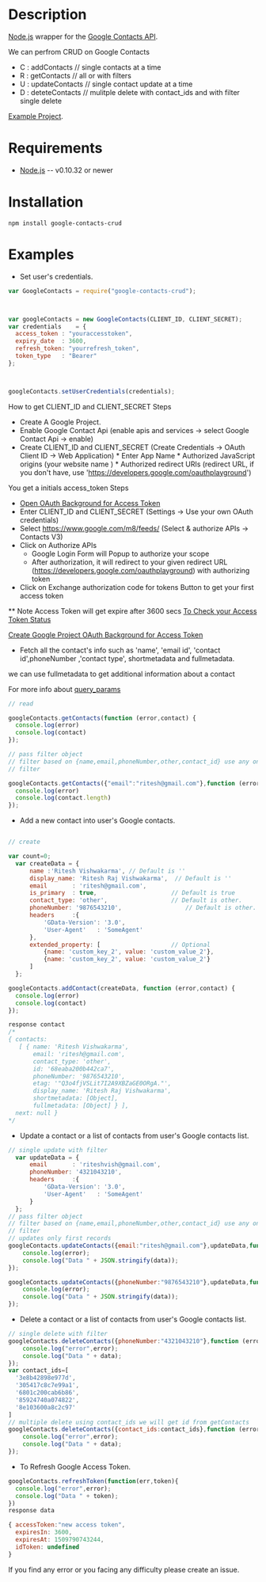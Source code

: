 Description
===========

[Node.js](http://nodejs.org/) wrapper for the [Google Contacts API](https://developers.google.com/google-apps/contacts/v3/).

We can perfrom CRUD on Google Contacts

* C : addContacts // single contacts at a time
* R : getContacts // all or with filters
* U : updateContacts // single contact update at a time
* D : deteteContacts // mulitple delete with contact_ids and with filter single delete

[Example Project](https://github.com/riteshvish/google-contacts-crud/tree/master/example).

Requirements
============

* [Node.js](http://nodejs.org/) -- v0.10.32 or newer

Installation
============

    npm install google-contacts-crud

Examples
========

* Set user's credentials.

```javascript
var GoogleContacts = require("google-contacts-crud");



var googleContacts = new GoogleContacts(CLIENT_ID, CLIENT_SECRET);
var credentials    = {
  access_token : "youraccesstoken",
  expiry_date  : 3600,               
  refresh_token: "yourrefresh_token",
  token_type   : "Bearer"
};



googleContacts.setUserCredentials(credentials);
```
How to get CLIENT_ID and CLIENT_SECRET
Steps
* Create A Google Project.
* Enable Google Contact Api  (enable apis and services -> select Google Contact Api -> enable)
* Create CLIENT_ID and CLIENT_SECRET (Create Credentials -> OAuth Client ID -> Web Application)
        * Enter App Name
        * Authorized JavaScript origins (your website name )
        * Authorized redirect URIs (redirect URL, if you don't have, use 'https://developers.google.com/oauthplayground')

You get a initials access_token
Steps
* [Open OAuth Background for Access Token](https://developers.google.com/oauthplayground/?code=4)
* Enter CLIENT_ID and CLIENT_SECRET (Settings ->  Use your own OAuth credentials)
* Select https://www.google.com/m8/feeds/ (Select & authorize APIs ->  Contacts V3)
* Click on Authorize APIs   
    * Google Login Form will Popup to authorize your scope
    * After authorization, it will redirect to your given redirect URL (https://developers.google.com/oauthplayground) with authorizing token
* Click on Exchange authorization code for tokens Button to get your first access token

** Note Access Token will get expire after 3600 secs [To Check your Access Token Status](https://www.googleapis.com/oauth2/v1/tokeninfo?access_token=your_access_token)





[Create Google Project ](https://console.developers.google.com/apis)
[OAuth Background for Access Token](https://developers.google.com/oauthplayground/?code=4)





* Fetch all the contact's info such as 'name', 'email id', 'contact id',phoneNumber   ,'contact type', shortmetadata and fullmetadata.

we can use fullmetadata to get additional information about a contact

  For more info about [query_params](https://developers.google.com/google-apps/contacts/v3/reference#contacts-query-parameters-reference)

```javascript
// read

googleContacts.getContacts(function (error,contact) {
  console.log(error)
  console.log(contact)
});

// pass filter object
// filter based on {name,email,phoneNumber,other,contact_id} use any one
// filter

googleContacts.getContacts({"email":"ritesh@gmail.com"},function (error,contact) {
  console.log(error)
  console.log(contact.length)
});
```




* Add a new contact into user's Google contacts.

```javascript

// create

var count=0;
  var createData = {
      name :'Ritesh Vishwakarma', // Default is ''
      display_name: 'Ritesh Raj Vishwakarma',  // Default is ''
      email       : 'ritesh@gmail.com',
      is_primary  : true,                     // Default is true
      contact_type: 'other',                  // Default is other.
      phoneNumber: '9876543210',                  // Default is other.
      headers     :{
          'GData-Version': '3.0',
          'User-Agent'   : 'SomeAgent'
      },
      extended_property: [                    // Optional
          {name: 'custom_key_2', value: 'custom_value_2'},
          {name: 'custom_key_2', value: 'custom_value_2'}
      ]
  };

googleContacts.addContact(createData, function (error,contact) {
  console.log(error)
  console.log(contact)
});

response contact
/*
{ contacts:
   [ { name: 'Ritesh Vishwakarma',
       email: 'ritesh@gmail.com',
       contact_type: 'other',
       id: '68eaba200b442ca7',
       phoneNumber: '9876543210',
       etag: '"Q3o4fjVSLit7I2A9XBZaGE0ORgA."',
       display_name: 'Ritesh Raj Vishwakarma',
       shortmetadata: [Object],
       fullmetadata: [Object] } ],
  next: null }
*/
```

* Update a contact or a list of contacts from user's Google contacts list.

```javascript
// single update with filter
  var updateData = {
      email       : 'riteshvish@gmail.com',
      phoneNumber: '4321043210',        
      headers     :{
          'GData-Version': '3.0',
          'User-Agent'   : 'SomeAgent'
      }
  };
// pass filter object
// filter based on {name,email,phoneNumber,other,contact_id} use any one
// filter
// updates only first records
googleContacts.updateContacts({email:"ritesh@gmail.com"},updateData,function (error, data) {
    console.log(error);
    console.log("Data " + JSON.stringify(data));
});

googleContacts.updateContacts({phoneNumber:"9876543210"},updateData,function (error, data) {
    console.log(error);
    console.log("Data " + JSON.stringify(data));
});

```

* Delete a contact or a list of contacts from user's Google contacts list.

```javascript
// single delete with filter
googleContacts.deleteContacts({phoneNumber:"4321043210"},function (error, data) {
    console.log("error",error);
    console.log("Data " + data);
});
var contact_ids=[
  '3e8b42898e977d',
  '305417c8c7e99a1',
  '6801c200cab6b86',
  '85924740a074822',
  '8e103600a8c2c97'
]
// multiple delete using contact_ids we will get id from getContacts
googleContacts.deleteContacts({contact_ids:contact_ids},function (error, data) {
    console.log("error",error);
    console.log("Data " + data);
});
```

* To Refresh Google Access Token.

```javascript
googleContacts.refreshToken(function(err,token){
  console.log("error",error);
  console.log("Data " + token);
})
response data

{ accessToken:"new access token",
  expiresIn: 3600,
  expiresAt: 1509790743244,
  idToken: undefined
}

```
If you find any error or you facing any difficulty please create an issue.
